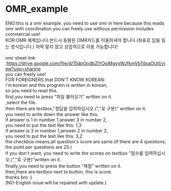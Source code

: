 # OMR_example
ENG:this is a omr example. you need to use omr in here because this reads omr with coordination.you can freely use withous permission includes commercial use!<br />
KOR:OMR 예제입니다.반드시 동봉된 OMR카드를 이용하셔야 합니다.(좌표로 답을 읽는 방식입니다.) 허락 맡지 않고 상업적으로 이용 가능합니다! <br />            		
omr sheet link :https://drive.google.com/file/d/15dpOodbZlYOsiMgyxWJfkmVbTdxaOUtI/view?usp=sharing<br />
you can freely use!	<br />
FOR FOREIGNERS that DON'T KNOW KOREAN:<br />
i'm korean and this program is written in korean,<br />
so you need to read this.<br />
first,you need to press "파일 불러오기" written on it. <br />
,select the file.	<br />
then there are textbox,"정답을 입력하십시오.(","로 구분)" written on it.<br />
you need to write down the answer like this.<br />
if answer is 1 in number 1,answer 3 in number 2,<br />
you need to put the text like this: 1,3 <br />
if answer is 3 in number 1,answer 2 in number 2,<br />
you need to put the text like this: 3,2 <br />
the checkbox means,all question's score are same.(if there are 4 questions, the point per questions are 25.)<br />
if you don't want, you need to write the scores on textbox "점수를 입력하십시오.(","로 구분)"written on it. <br />
finally,you need to press the button "채점" written on it. <br />
then,there are textbox next to button, this is score.<br />
thanks bro :) <br />          (NO-English issue will be repaired with update.)
